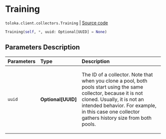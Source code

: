 # Training
`toloka.client.collectors.Training` | [Source code](https://github.com/Toloka/toloka-kit/blob/v1.2.2/src/client/collectors.py#L489)

```python
Training(self, *, uuid: Optional[UUID] = None)
```

## Parameters Description

| Parameters | Type | Description |
| :----------| :----| :-----------|
`uuid`|**Optional\[UUID\]**|<p>The ID of a collector. Note that when you clone a pool, both pools start using the same collector, because it is not cloned. Usually, it is not an intended behavior. For example, in this case one collector gathers history size from both pools.</p>
